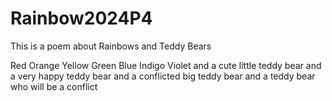 # Rainbow2024P4
This is a poem about Rainbows and Teddy Bears

Red
Orange
Yellow
Green
Blue
Indigo
Violet
and a cute little teddy bear
and a very happy teddy bear
and a conflicted big teddy bear
and a teddy bear who will be a conflict